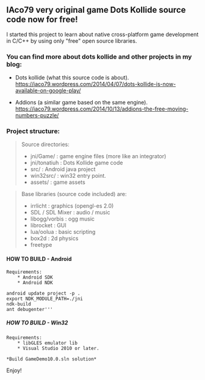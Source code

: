 ## IAco79 very original game Dots Kollide source code now for free!

I started this project to learn about native cross-platform game development in C/C++ by using only "free" open source libraries.

### You can find more about dots kollide  and other projects in my blog: 
* Dots kollide (what this source code is about).
https://iaco79.wordpress.com/2014/04/07/dots-kollide-is-now-available-on-google-play/

* Addions (a similar game based on the same engine).
https://iaco79.wordpress.com/2014/10/13/addions-the-free-moving-numbers-puzzle/

### Project structure:

> Source directories:
>* jni/Game/ : game engine files (more like an integrator)
>* jni/tonatiuh : Dots Kollide game code
>* src/ : Android java project
>* win32src/ : win32 entry point.
>* assets/ : game assets 

> Base libraries (source code included) are:
>* irrlicht : graphics (opengl-es 2.0) 
>* SDL / SDL Mixer : audio / music
>* libogg/vorbis : ogg music
>* librocket : GUI 
>* lua/oolua : basic scripting
>* box2d : 2d physics
>* freetype 

#### HOW TO BUILD - Android
	Requirements:
		* Android SDK 
		* Android NDK

	android update project -p .
	export NDK_MODULE_PATH=./jni 
	ndk-build
	ant debugenter'''



##### HOW TO BUILD - Win32
	Requirements:
		* libGLES emulator lib
		* Visual Studio 2010 or later.

	*Build GameDemo10.0.sln solution*

Enjoy!


